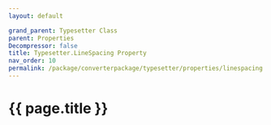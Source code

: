 ```yaml
---
layout: default

grand_parent: Typesetter Class
parent: Properties
Decompressor: false
title: Typesetter.LineSpacing Property
nav_order: 10
permalink: /package/converterpackage/typesetter/properties/linespacing
---
```

# {{ page.title }}